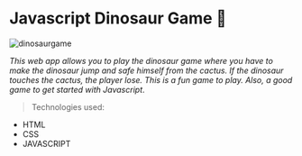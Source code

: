 # Javascript Dinosaur Game 🦕

![dinosaurgame](https://user-images.githubusercontent.com/72425181/124359775-0b46ac80-dc44-11eb-9984-baa31075ebc7.png)

*This web app allows you to play the dinosaur game where you have to make the dinosaur jump and safe himself from the cactus. If the dinosaur touches the cactus, the player lose. This is a fun game to play. Also, a good game to get started with Javascript*.
>Technologies used: 
- HTML
- CSS
- JAVASCRIPT

